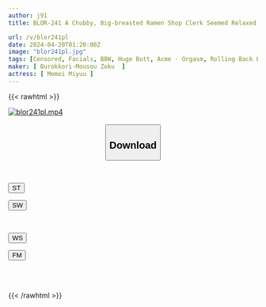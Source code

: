 ```yaml
---
author: j91
title: BLOR-241 A Chubby, Big-breasted Ramen Shop Clerk Seemed Relaxed At First, But... She Got Beaten Up, Drooling, And Had A Masochistic Orgasm. She Peeled The Whites Of Her Eyes And Fell Down.

url: /v/blor241pl
date: 2024-04-20T01:20:00Z
image: "blor241pl.jpg"
tags: [Censored, Facials, BBW, Huge Butt, Acme · Orgasm, Rolling Back Eyes - Fainting	]
maker: [ Burokkori-Mousou Zoku  ]
actress: [ Momoi Miyuu ]
---
```



{{< rawhtml >}}

<div class="video" data-videoid="PkDkmLxyArs0V4M">
    <a href="javascript:;">
        <img src="/v/blor241pl/blor241pl.jpg" width="WIDTH" height="HEIGHT" alt="blor241pl.mp4" loading="lazy">
    </a>
</div>

<script type="text/javascript" src="https://j91.asia/asset/on-demand-st.js"></script>

<br>
  <link rel="stylesheet" href="https://j91.asia/asset/bs5.css">
  
  <center>
  <button class="btn btn-primary" type="button" data-bs-toggle="collapse" data-bs-target=".multi-collapse" aria-expanded="false" aria-controls="multiCollapseExample1 multiCollapseExample2"><h2>Download</h2></button></center>
</p>
<div class="row">
  <div class="col">
    <div class="collapse multi-collapse" id="multiCollapseExample1">
      <div class="card card-body">
	      	      <br>
<div class="buttons">  
<p><a href="https://streamtape.to/v/PkDkmLxyArs0V4M" target="_blank"><button class="btn-hover color-3"><i class="fa fa-download"></i> ST</button></a></p>
<p><a href="https://asnwish.com/sjvt3e71y9g0" target="_blank"><button class="btn-hover color-2"><i class="fa fa-download"></i> SW</button></a></p></div>
    </div>
  </div>
</div>
  <div class="col">
    <div class="collapse multi-collapse" id="multiCollapseExample2">
      <div class="card card-body">
	      <br>
<div class="buttons">
<p><a href="https://wolfstream.tv/40b0u6kd2egj"><button class="btn-hover color-9"><i class="fa fa-download"></i> WS</button></a></p>
<p><a href="https://filemoon.sx/d/lk831lkhj1ih"><button class="btn-hover color-8"><i class="fa fa-download"></i> FM</button></a></p></div>
<br><br>
      </div>
    </div>
  </div>
</div>

{{< /rawhtml >}}